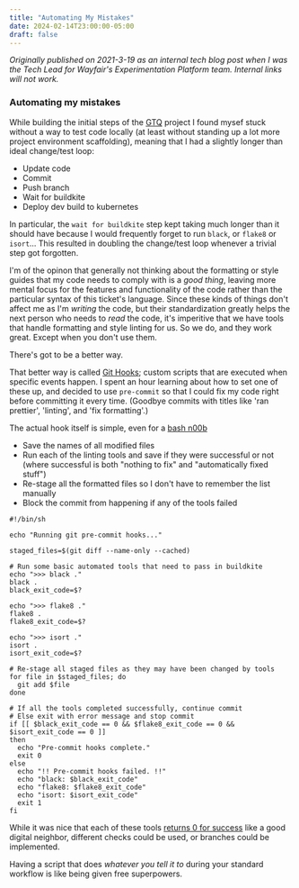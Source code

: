 ```yaml
---
title: "Automating My Mistakes"
date: 2024-02-14T23:00:00-05:00
draft: false
---
```


_Originally published on 2021-3-19 as an internal tech blog post when I was the Tech Lead for Wayfair's Experimentation Platform team. Internal links will not work._

### Automating my mistakes

While building the initial steps of the [GTQ](https://github.csnzoo.com/shared/gambit-task-queue) project I found mysef stuck without a way to test code locally (at least without standing up a lot more project environment scaffolding), meaning that I had a slightly longer than ideal change/test loop:

- Update code
- Commit
- Push branch
- Wait for buildkite
- Deploy dev build to kubernetes

In particular, the `wait for buildkite` step kept taking much longer than it should have because I would frequently forget to run `black`, or `flake8` or `isort`... This resulted in doubling the change/test loop whenever a trivial step got forgotten.

I'm of the opinon that generally not thinking about the formatting or style guides that my code needs to comply with is a _good thing_, leaving more mental focus for the features and functionality of the code rather than the particular syntax of this ticket's language. Since these kinds of things don't affect me as I'm _writing_ the code, but their standardization greatly helps the next person who needs to _read_ the code, it's imperitive that we have tools that handle formatting and style linting for us. So we do, and they work great. Except when you don't use them.

There's got to be a better way.

That better way is called [Git Hooks](https://git-scm.com/book/en/v2/Customizing-Git-Git-Hooks); custom scripts that are executed when specific events happen. I spent an hour learning about how to set one of these up, and decided to use `pre-commit` so that I could fix my code right before committing it every time. (Goodbye commits with titles like 'ran prettier', 'linting', and 'fix formatting'.)

The actual hook itself is simple, even for a [bash n00b](https://github.csnzoo.com/vjacek)

- Save the names of all modified files
- Run each of the linting tools and save if they were successful or not (where successful is both "nothing to fix" and "automatically fixed stuff")
- Re-stage all the formatted files so I don't have to remember the list manually
- Block the commit from happening if any of the tools failed

```
#!/bin/sh

echo "Running git pre-commit hooks..."

staged_files=$(git diff --name-only --cached)

# Run some basic automated tools that need to pass in buildkite
echo ">>> black ."
black .
black_exit_code=$?

echo ">>> flake8 ."
flake8 .
flake8_exit_code=$?

echo ">>> isort ."
isort .
isort_exit_code=$?

# Re-stage all staged files as they may have been changed by tools
for file in $staged_files; do
  git add $file
done

# If all the tools completed successfully, continue commit
# Else exit with error message and stop commit
if [[ $black_exit_code == 0 && $flake8_exit_code == 0 && $isort_exit_code == 0 ]]
then
  echo "Pre-commit hooks complete."
  exit 0
else
  echo "!! Pre-commit hooks failed. !!"
  echo "black: $black_exit_code"
  echo "flake8: $flake8_exit_code"
  echo "isort: $isort_exit_code"
  exit 1
fi

```

While it was nice that each of these tools [returns 0 for success](http://www.gnu.org/software/libc/manual/html_node/Exit-Status.html) like a good digital neighbor, different checks could be used, or branches could be implemented.

Having a script that does _whatever you tell it to_ during your standard workflow is like being given free superpowers.
